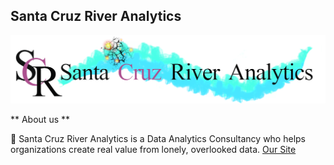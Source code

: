 ## Santa Cruz River Analytics
![Logo](https://github.com/scr-analytics/images/blob/main/SCR%20Logo%20Neural.png "SCR Analytics")

** About us **

🙋‍ Santa Cruz River Analytics is a Data Analytics Consultancy who helps organizations create real value from lonely, overlooked data.
[Our Site](https://scr-analytics.com)
